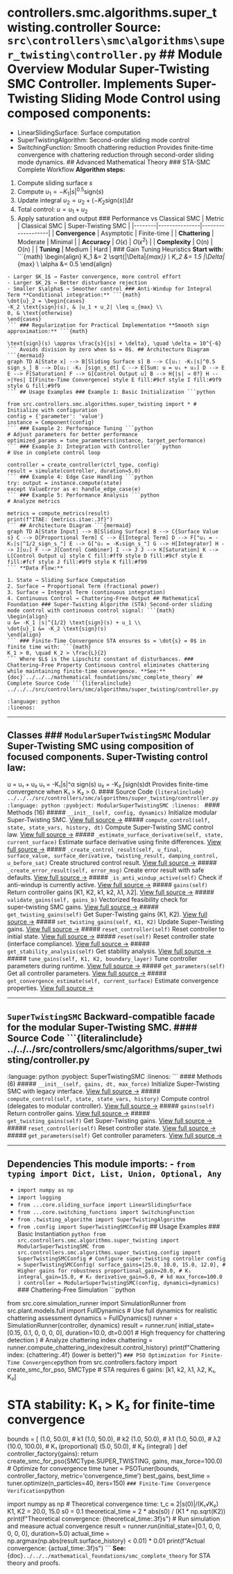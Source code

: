 # controllers.smc.algorithms.super_twisting.controller **Source:** `src\controllers\smc\algorithms\super_twisting\controller.py` ## Module Overview Modular Super-Twisting SMC Controller. Implements Super-Twisting Sliding Mode Control using composed components:

- LinearSlidingSurface: Surface computation
- SuperTwistingAlgorithm: Second-order sliding mode control
- SwitchingFunction: Smooth chattering reduction Provides finite-time convergence with chattering reduction through
second-order sliding mode dynamics. ## Advanced Mathematical Theory ### STA-SMC Complete Workflow **Algorithm steps:**
1. Compute sliding surface $s$
2. Compute $u_1 = -K_1 |s|^{0.5} \text{sign}(s)$
3. Update integral $u_2 = u_2 + (-K_2 \text{sign}(s)) \Delta t$
4. Total control: $u = u_1 + u_2$
5. Apply saturation and output ### Performance vs Classical SMC | Metric | Classical SMC | Super-Twisting SMC |
|--------|---------------|-------------------|
| **Convergence** | Asymptotic | Finite-time |
| **Chattering** | Moderate | Minimal |
| **Accuracy** | $O(\epsilon)$ | $O(\epsilon^2)$ |
| **Complexity** | O(n) | O(n) |
| **Tuning** | Medium | Hard | ### Gain Tuning Heuristics **Start with:** ```{math}
\begin{align}
K_1 &= 2 \sqrt{|\Delta|_{max}} \\
K_2 &= 1.5 |\Delta|_{max} \\
\alpha &= 0.5
\end{align}
``` **Adjust based on:**
- Larger $K_1$ → Faster convergence, more control effort
- Larger $K_2$ → Better disturbance rejection
- Smaller $\alpha$ → Smoother control ### Anti-Windup for Integral Term **Conditional integration:** ```{math}
\dot{u}_2 = \begin{cases}
-K_2 \text{sign}(s), & |u_1 + u_2| \leq u_{max} \\
0, & \text{otherwise}
\end{cases}
``` ### Regularization for Practical Implementation **Smooth sign approximation:** ```{math}

\text{sign}(s) \approx \frac{s}{|s| + \delta}, \quad \delta = 10^{-6}
``` Avoids division by zero when $s = 0$. ## Architecture Diagram ```{mermaid}
graph TD A[State x] --> B[Sliding Surface s] B --> C[u₁: -K₁|s|^0.5 sign_s_] B --> D[u₂: -K₂ ∫sign_s_dt] C --> E[Sum: u = u₁ + u₂] D --> E E --> F[Saturation] F --> G[Control Output u] B --> H{|s| → 0?} H -->|Yes| I[Finite-Time Convergence] style E fill:#9cf style I fill:#9f9 style G fill:#9f9
``` ## Usage Examples ### Example 1: Basic Initialization ```python

from src.controllers.smc.algorithms.super_twisting import * # Initialize with configuration
config = {'parameter': 'value'}
instance = Component(config)
``` ### Example 2: Performance Tuning ```python
# Adjust parameters for better performance
optimized_params = tune_parameters(instance, target_performance)
``` ### Example 3: Integration with Controller ```python
# Use in complete control loop

controller = create_controller(ctrl_type, config)
result = simulate(controller, duration=5.0)
``` ### Example 4: Edge Case Handling ```python
try: output = instance.compute(state)
except ValueError as e: handle_edge_case(e)
``` ### Example 5: Performance Analysis ```python
# Analyze metrics

metrics = compute_metrics(result)
print(f"ITAE: {metrics.itae:.3f}")
``` ## Architecture Diagram ```{mermaid}
graph TD A[State Input] --> B[Sliding Surface] B --> C{Surface Value s} C --> D[Proportional Term] C --> E[Integral Term] D --> F["u₁ = -K₁|s|^1/2_sign_s_"] E --> G["u̇₂ = -K₂sign_s_"] G --> H[Integrator] H --> I[u₂] F --> J[Control Combiner] I --> J J --> K[Saturation] K --> L[Control Output u] style C fill:#ff9 style D fill:#9cf style E fill:#fcf style J fill:#9f9 style K fill:#f99
``` **Data Flow:**

1. State → Sliding Surface Computation
2. Surface → Proportional Term (fractional power)
3. Surface → Integral Term (continuous integration)
4. Continuous Control → Chattering-Free Output ## Mathematical Foundation ### Super-Twisting Algorithm (STA) Second-order sliding mode control with continuous control signal: ```{math}
\begin{align}
u &= -K_1 |s|^{1/2} \text{sign}(s) + u_1 \\
\dot{u}_1 &= -K_2 \text{sign}(s)
\end{align}
``` ### Finite-Time Convergence STA ensures $s = \dot{s} = 0$ in finite time with: ```{math}
K_1 > 0, \quad K_2 > \frac{L}{2}
``` Where $L$ is the Lipschitz constant of disturbances. ### Chattering-Free Property Continuous control eliminates chattering while maintaining finite-time convergence. **See:** {doc}`../../../mathematical_foundations/smc_complete_theory` ## Complete Source Code ```{literalinclude} ../../../src/controllers/smc/algorithms/super_twisting/controller.py

:language: python
:linenos:
```

---

## Classes ### `ModularSuperTwistingSMC` Modular Super-Twisting SMC using composition of focused components. Super-Twisting control law:
u = u₁ + u₂
u₁ = -K₁|s|^α sign(s)
u₂ = -K₂ ∫sign(s)dt Provides finite-time convergence when K₁ > K₂ > 0. #### Source Code ```{literalinclude} ../../../src/controllers/smc/algorithms/super_twisting/controller.py
:language: python
:pyobject: ModularSuperTwistingSMC
:linenos:
``` #### Methods (16) ##### `__init__(self, config, dynamics)` Initialize modular Super-Twisting SMC. [View full source →](#method-modularsupertwistingsmc-__init__) ##### `compute_control(self, state, state_vars, history, dt)` Compute Super-Twisting SMC control law. [View full source →](#method-modularsupertwistingsmc-compute_control) ##### `_estimate_surface_derivative(self, state, current_surface)` Estimate surface derivative using finite differences. [View full source →](#method-modularsupertwistingsmc-_estimate_surface_derivative) ##### `_create_control_result(self, u_final, surface_value, surface_derivative, twisting_result, damping_control, u_before_sat)` Create structured control result. [View full source →](#method-modularsupertwistingsmc-_create_control_result) ##### `_create_error_result(self, error_msg)` Create error result with safe defaults. [View full source →](#method-modularsupertwistingsmc-_create_error_result) ##### `_is_anti_windup_active(self)` Check if anti-windup is currently active. [View full source →](#method-modularsupertwistingsmc-_is_anti_windup_active) ##### `gains(self)` Return controller gains [K1, K2, k1, k2, λ1, λ2]. [View full source →](#method-modularsupertwistingsmc-gains) ##### `validate_gains(self, gains_b)` Vectorized feasibility check for super‑twisting SMC gains. [View full source →](#method-modularsupertwistingsmc-validate_gains) ##### `get_twisting_gains(self)` Get Super-Twisting gains (K1, K2). [View full source →](#method-modularsupertwistingsmc-get_twisting_gains) ##### `set_twisting_gains(self, K1, K2)` Update Super-Twisting gains. [View full source →](#method-modularsupertwistingsmc-set_twisting_gains) ##### `reset_controller(self)` Reset controller to initial state. [View full source →](#method-modularsupertwistingsmc-reset_controller) ##### `reset(self)` Reset controller state (interface compliance). [View full source →](#method-modularsupertwistingsmc-reset) ##### `get_stability_analysis(self)` Get stability analysis. [View full source →](#method-modularsupertwistingsmc-get_stability_analysis) ##### `tune_gains(self, K1, K2, boundary_layer)` Tune controller parameters during runtime. [View full source →](#method-modularsupertwistingsmc-tune_gains) ##### `get_parameters(self)` Get all controller parameters. [View full source →](#method-modularsupertwistingsmc-get_parameters) ##### `get_convergence_estimate(self, current_surface)` Estimate convergence properties. [View full source →](#method-modularsupertwistingsmc-get_convergence_estimate)

---

## `SuperTwistingSMC` Backward-compatible facade for the modular Super-Twisting SMC. #### Source Code ```{literalinclude} ../../../src/controllers/smc/algorithms/super_twisting/controller.py

:language: python
:pyobject: SuperTwistingSMC
:linenos:
``` #### Methods (6) ##### `__init__(self, gains, dt, max_force)` Initialize Super-Twisting SMC with legacy interface. [View full source →](#method-supertwistingsmc-__init__) ##### `compute_control(self, state, state_vars, history)` Compute control (delegates to modular controller). [View full source →](#method-supertwistingsmc-compute_control) ##### `gains(self)` Return controller gains. [View full source →](#method-supertwistingsmc-gains) ##### `get_twisting_gains(self)` Get Super-Twisting gains. [View full source →](#method-supertwistingsmc-get_twisting_gains) ##### `reset_controller(self)` Reset controller state. [View full source →](#method-supertwistingsmc-reset_controller) ##### `get_parameters(self)` Get controller parameters. [View full source →](#method-supertwistingsmc-get_parameters)

---

## Dependencies This module imports: - `from typing import Dict, List, Union, Optional, Any`
- `import numpy as np`
- `import logging`
- `from ...core.sliding_surface import LinearSlidingSurface`
- `from ...core.switching_functions import SwitchingFunction`
- `from .twisting_algorithm import SuperTwistingAlgorithm`
- `from .config import SuperTwistingSMCConfig` ## Usage Examples ### Basic Instantiation ```python
from src.controllers.smc.algorithms.super_twisting import ModularSuperTwistingSMC
from src.controllers.smc.algorithms.super_twisting.config import SuperTwistingSMCConfig # Configure super-twisting controller
config = SuperTwistingSMCConfig( surface_gains=[25.0, 10.0, 15.0, 12.0], # Higher gains for robustness proportional_gain=20.0, # K₁ integral_gain=15.0, # K₂ derivative_gain=5.0, # kd max_force=100.0
) controller = ModularSuperTwistingSMC(config, dynamics=dynamics)
``` ### Chattering-Free Simulation ```python

from src.core.simulation_runner import SimulationRunner
from src.plant.models.full import FullDynamics # Use full dynamics for realistic chattering assessment
dynamics = FullDynamics()
runner = SimulationRunner(controller, dynamics) result = runner.run( initial_state=[0.15, 0.1, 0, 0, 0, 0], duration=10.0, dt=0.001 # High frequency for chattering detection
) # Analyze chattering index
chattering = runner.compute_chattering_index(result.control_history)
print(f"Chattering index: {chattering:.4f} (lower is better)")
``` ### PSO Optimization for Finite-Time Convergence ```python
from src.controllers.factory import create_smc_for_pso, SMCType # STA requires 6 gains: [k1, k2, λ1, λ2, K₁, K₂]
# STA stability: K₁ > K₂ for finite-time convergence
bounds = [ (1.0, 50.0), # k1 (1.0, 50.0), # k2 (1.0, 50.0), # λ1 (1.0, 50.0), # λ2 (10.0, 100.0), # K₁ (proportional) (5.0, 50.0), # K₂ (integral)
] def controller_factory(gains): return create_smc_for_pso(SMCType.SUPER_TWISTING, gains, max_force=100.0) # Optimize for convergence time
tuner = PSOTuner(bounds, controller_factory, metric='convergence_time')
best_gains, best_time = tuner.optimize(n_particles=40, iters=150)
``` ### Finite-Time Convergence Verification ```python

import numpy as np # Theoretical convergence time: t_c ≈ 2|s(0)|/(K₁√K₂)
K1, K2 = 20.0, 15.0
s0 = 0.1 theoretical_time = 2 * abs(s0) / (K1 * np.sqrt(K2))
print(f"Theoretical convergence: {theoretical_time:.3f}s") # Run simulation and measure actual convergence
result = runner.run(initial_state=[0.1, 0, 0, 0, 0, 0], duration=5.0)
actual_time = np.argmax(np.abs(result.surface_history) < 0.01) * 0.01
print(f"Actual convergence: {actual_time:.3f}s")
``` **See:** {doc}`../../../mathematical_foundations/smc_complete_theory` for STA theory and proofs. 